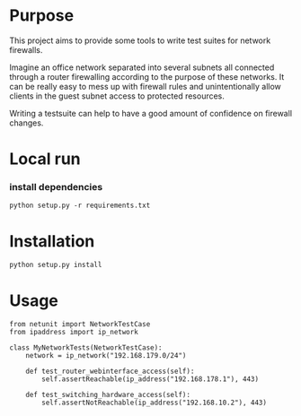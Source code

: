 # Purpose
This project aims to provide some tools to write test suites for network firewalls.

Imagine an office network separated into several subnets all connected through a router firewalling according to the purpose of these networks.
It can be really easy to mess up with firewall rules and unintentionally allow clients in the guest subnet access to protected resources. 

Writing a testsuite can help to have a good amount of confidence on firewall changes.


# Local run

### install dependencies

    python setup.py -r requirements.txt

# Installation

    python setup.py install

# Usage

    from netunit import NetworkTestCase
    from ipaddress import ip_network
    
    class MyNetworkTests(NetworkTestCase):
        network = ip_network("192.168.179.0/24")
        
        def test_router_webinterface_access(self):
            self.assertReachable(ip_address("192.168.178.1"), 443)
    
        def test_switching_hardware_access(self):
            self.assertNotReachable(ip_address("192.168.10.2"), 443)
